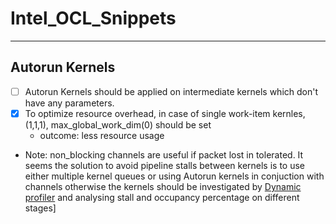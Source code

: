 # Intel_OCL_Snippets
***
## Autorun Kernels
- [ ] Autorun Kernels should be applied on intermediate kernels which don't have any parameters.
- [x] To optimize resource overhead, in case of single work-item kernles, (1,1,1), max_global_work_dim(0) should be set
  - outcome: less resource usage
* Note: non_blocking channels are useful if packet lost in tolerated.
It seems the solution to avoid pipeline stalls between kernels is to use either multiple kernel queues or using Autorun kernels in conjuction with channels otherwise the kernels should be investigated by [Dynamic profiler](https://www.intel.com/content/www/us/en/programmable/documentation/mwh1391807516407.html#vcg1470763338276) and analysing stall and occupancy percentage on different stages]
